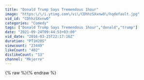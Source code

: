 ```yaml
---
title: "Donald Trump Says Tremendous 1hour"
image: "https:\/\/i.ytimg.com\/vi\/CDhhzSXxnw0\/hqdefault.jpg"
vid_id: "CDhhzSXxnw0"
categories: "Comedy"
tags: ["Donald Trump Says Tremendous 1hour","donald","trump"]
date: "2021-09-24T09:44:53+03:00"
vid_date: "2016-03-25T22:17:16Z"
duration: "PT1H20S"
viewcount: "23449"
likeCount: "402"
dislikeCount: "13"
channel: "Mkjerre"
---
```

{% raw %}{% endraw %}
